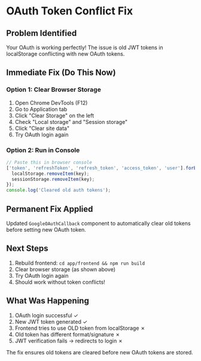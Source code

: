# OAuth Token Conflict Fix

## Problem Identified
Your OAuth is working perfectly! The issue is old JWT tokens in localStorage conflicting with new OAuth tokens.

## Immediate Fix (Do This Now)

### Option 1: Clear Browser Storage
1. Open Chrome DevTools (F12)
2. Go to Application tab
3. Click "Clear Storage" on the left
4. Check "Local storage" and "Session storage"
5. Click "Clear site data"
6. Try OAuth login again

### Option 2: Run in Console
```javascript
// Paste this in browser console
['token', 'refreshToken', 'refresh_token', 'access_token', 'user'].forEach(key => {
  localStorage.removeItem(key);
  sessionStorage.removeItem(key);
});
console.log('Cleared old auth tokens');
```

## Permanent Fix Applied
Updated `GoogleOAuthCallback` component to automatically clear old tokens before setting new OAuth token.

## Next Steps
1. Rebuild frontend: `cd app/frontend && npm run build`
2. Clear browser storage (as shown above)
3. Try OAuth login again
4. Should work without token conflicts!

## What Was Happening
1. OAuth login successful ✓
2. New JWT token generated ✓
3. Frontend tries to use OLD token from localStorage ✗
4. Old token has different format/signature ✗
5. JWT verification fails → redirects to login ✗

The fix ensures old tokens are cleared before new OAuth tokens are stored.
